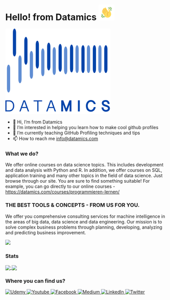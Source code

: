 # Hello! from Datamics <img src="wave.gif" width="50px">

[![](https://github.com/Datamics-Webinar/Datamics-profile/blob/9505bfa7d2dd86a4979941a50d460c4179b38c1d/datamics-logo.png)](https://datamics.com/)


- 👋 Hi, I’m from Datamics
- 👀 I’m interested in helping you learn how to make cool github profiles
- 🌱 I’m currently teaching GitHub Profiling techniques and tips
- 📫 How to reach me info@datamics.com

### What we do?

We offer online courses on data science topics. This includes development and data analysis with Python and R. In addition, we offer courses on SQL, application training and many other topics in the field of data science. Just browse through our site. You are sure to find something suitable! For example, you can go directly to our online courses - https://datamics.com/courses/programmieren-lernen/

### THE BEST TOOLS & CONCEPTS - FROM US FOR YOU.<br>
We offer you comprehensive consulting services for machine intelligence in the areas of big data, data science and data engineering. Our mission is to solve complex business problems through planning, developing, analyzing and predicting business improvement.

![](https://img.shields.io/badge/Famous_For_Course-Python_For_Data_Science-informational??style=for-the-badge&color=red)

### Stats

<a href="https://github.com/Datamics-Webinar">
  <img align="center" src="https://github-readme-stats.vercel.app/api?username=datamics-webinar&show_icons=true&theme=dark" />
</a>

<a href="https://github.com/Datamics-Webinar">
  <img align="center" src="https://github-readme-stats.vercel.app/api/top-langs/?username=datamics-webinar&&theme=dark" />
</a>

### Where you can find us?

<a href="https://www.udemy.com/user/datamics/" >
         <img alt="Udemy" src="https://encrypted-tbn0.gstatic.com/images?q=tbn:ANd9GcQ6qw_bzvE6seFRiVhxEqYXap1NVfIpc8QP4FI5D3KRhUscZRvPnL1PwHZRnUtH5cRT2Q&usqp=CAU"
         width="120" height="50">
 </a>
 
 <a href="https://www.youtube.com/channel/UCTGCjaUdyAe1AetTpDFXj8g" >
         <img alt="Youtube" src="https://upload.wikimedia.org/wikipedia/commons/thumb/0/09/YouTube_full-color_icon_%282017%29.svg/2560px-YouTube_full-color_icon_%282017%29.svg.png"
         width="50" height="50">
 </a>
 
 <a href="https://www.facebook.com/datamics.datascience" >
         <img alt="Facebook" src="https://user-images.githubusercontent.com/96484005/150803959-711ef86e-3907-4b24-840e-d2dc6cb857e4.png"
         width="50" height="50">
 </a>
 
  <a href="https://medium.com/datamics/about" >
         <img alt="Medium" src="https://cdn4.iconfinder.com/data/icons/social-media-2210/24/Medium-512.png"
         width="50" height="50">
 </a>
 
  <a href="https://www.linkedin.com/company/datamics/?originalSubdomain=de" >
         <img alt="LinkedIn" src="https://cdn-icons-png.flaticon.com/512/174/174857.png"
         width="50" height="50">
 </a>
 
  <a href="https://twitter.com/_datamics" >
         <img alt="Twitter" src="https://cdn-icons-png.flaticon.com/512/124/124021.png"
         width="50" height="50">
 </a>
